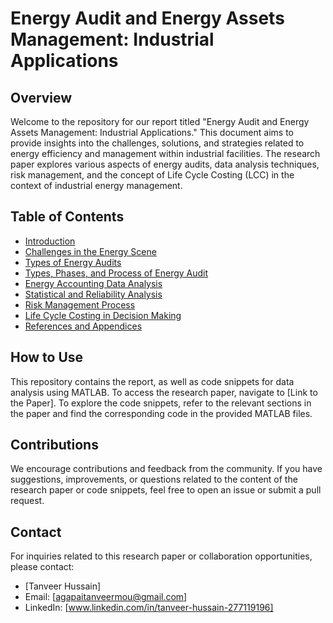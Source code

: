 # Energy Audit and Energy Assets Management: Industrial Applications

## Overview

Welcome to the repository for our report titled "Energy Audit and Energy Assets Management: Industrial Applications." This document aims to provide insights into the challenges, solutions, and strategies related to energy efficiency and management within industrial facilities. The research paper explores various aspects of energy audits, data analysis techniques, risk management, and the concept of Life Cycle Costing (LCC) in the context of industrial energy management.

## Table of Contents

- [Introduction](#introduction)
- [Challenges in the Energy Scene](#challenges-in-the-energy-scene)
- [Types of Energy Audits](#types-of-energy-audits)
- [Types, Phases, and Process of Energy Audit](#types-phases-and-process-of-energy-audit)
- [Energy Accounting Data Analysis](#energy-accounting-data-analysis)
- [Statistical and Reliability Analysis](#statistical-and-reliability-analysis)
- [Risk Management Process](#risk-management-process)
- [Life Cycle Costing in Decision Making](#life-cycle-costing-in-decision-making)
- [References and Appendices](#references-and-appendices)

## How to Use

This repository contains the report, as well as code snippets for data analysis using MATLAB. To access the research paper, navigate to [Link to the Paper]. To explore the code snippets, refer to the relevant sections in the paper and find the corresponding code in the provided MATLAB files.

## Contributions

We encourage contributions and feedback from the community. If you have suggestions, improvements, or questions related to the content of the research paper or code snippets, feel free to open an issue or submit a pull request.

## Contact

For inquiries related to this research paper or collaboration opportunities, please contact:
- [Tanveer Hussain]
- Email: [agapaitanveermou@gmail.com]
- LinkedIn: [www.linkedin.com/in/tanveer-hussain-277119196]


